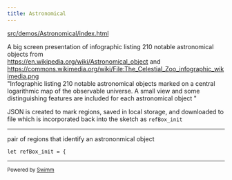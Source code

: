 ```yaml
---
title: Astronomical
---
```


<SwmPath>[src/demos/Astronomical/index.html](/src/demos/Astronomical/index.html)</SwmPath>

A big screen presentation of infographic listing 210 notable astronomical objects from\
<https://en.wikipedia.org/wiki/Astronomical_object> and <https://commons.wikimedia.org/wiki/File:The_Celestial_Zoo_infographic_wikimedia.png>\
"Infographic listing 210 notable astronomical objects marked on a central logarithmic map of the observable universe. A small view and some distinguishing features are included for each astronomical object "

JSON is created to mark regions, saved in local storage, and downloaded to file which is incorporated back into the sketch as <SwmToken path="/src/demos/Astronomical/refBox_init.js" pos="1:2:2" line-data="let refBox_init = {">`refBox_init`</SwmToken>

<SwmSnippet path="src/demos/Astronomical/refBox_init.js" line="1">

---

pair of regions that identify an astrononmical object&nbsp;

```
let refBox_init = {
```

---

</SwmSnippet>

<SwmMeta version="3.0.0" repo-id="Z2l0aHViJTNBJTNBcDVtb0xpYnJhcnklM0ElM0Ftb2xhYi1pdHA=" repo-name="p5moLibrary"><sup>Powered by [Swimm](https://app.swimm.io/)</sup></SwmMeta>

